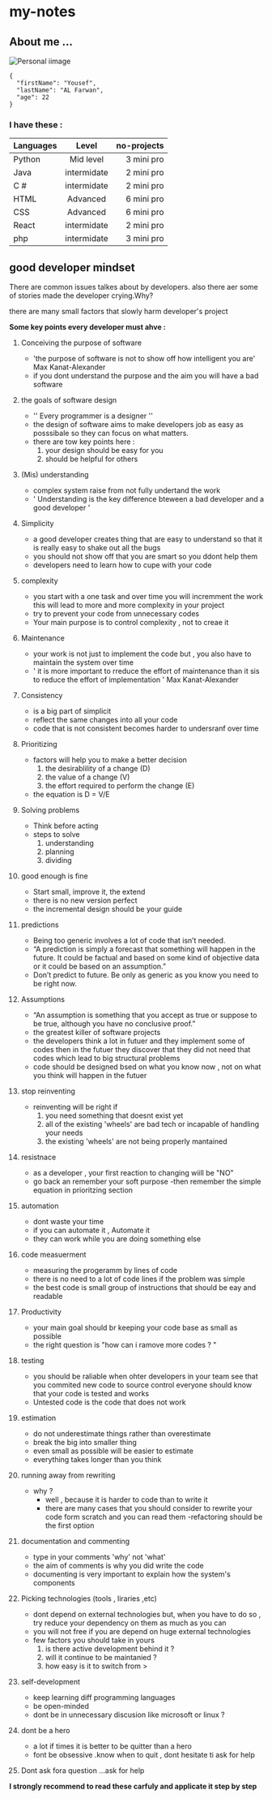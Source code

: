 # my-notes

## About me ... 

![Personal iimage ](https://cdn.pixabay.com/photo/2020/07/01/12/58/icon-5359553_960_720.png)


```
{
  "firstName": "Yousef",
  "lastName": "AL Farwan",
  "age": 22
}
```
### I have these  : 

| Languages   |    Level    | no-projects   |
| :---        |    :----:   |          ---: |
| Python      | Mid level   | 3 mini pro    |
| Java        | intermidate | 2 mini pro    |
| C #         | intermidate | 2 mini pro    |
| HTML        | Advanced    | 6 mini pro    |
| CSS         | Advanced    | 6 mini pro    |
| React       | intermidate | 2 mini pro    |
| php         | intermidate | 3 mini pro    |

## good developer mindset 

There are common issues talkes about by developers.
also there aer some of stories made the developer crying.Why?

there are many small factors that slowly harm developer's project 

**Some key points every developer must ahve :**

1. Conceiving the purpose of software 
    - 'the purpose of software is not to show off how intelligent you are' Max Kanat-Alexander 
    - if you dont understand the purpose and the aim you will have a bad software 

2. the goals of software design 
    - '' Every programmer is a designer '' 
    - the design of software aims to make developers job as easy as posssibale so they can focus on what matters.
    - there are tow key points here : 
      1. your design should be easy for you 
      2. should be helpful for others 
3. (Mis) understanding 

    - complex system raise from not fully undertand the work 
    - ' Understanding is the key difference bteween a bad developer and a good developer '
4. Simplicity
    - a good developer creates thing that are easy to understand so that it is really easy to shake out all the bugs 
    - you should not show off that you are smart so you ddont help them 
    - developers need to learn how to cupe with your code 
5. complexity
    - you start with a one task and over time you will incremment the work this will lead to more and more complexity in your project 
    - try to prevent your code from unnecessary codes 
    - Your main purpose is to control complexity , not to creae it 
6. Maintenance 
    - your work is not just to implement the code but , you also have to maintain the system over time 
    - ' it is more important to rreduce the effort of maintenance than it sis to reduce the effort of implementation ' Max Kanat-Alexander
7. Consistency
    - is a big part of simplicit 
    - reflect the same changes into all your code 
    - code that is not consistent becomes harder to undersranf over time 
8. Prioritizing 
    - factors will help you to make a better decision
      1. the desirablility of a change (D)
      2. the value of a change (V)
      3. the effort required to perform the change (E)
    - the equation is D = V/E
9. Solving problems 
    - Think before acting 
    - steps to solve 
      1. understanding 
      2. planning 
      3. dividing 
10. good enough is fine 
    - Start small, improve it, the extend 
    - there is no new version perfect 
    - the incremental design should be your guide 
11. predictions 
    - Being too generic involves a lot of code that isn’t needed.
    - “A prediction is simply a forecast that something will happen in the future. It could be factual and based on some kind of objective data or it could be based on an assumption.”
    - Don’t predict to future. Be only as generic as you know you need to be right now.
12. Assumptions 
    - “An assumption is something that you accept as true or suppose to be true, although you have no conclusive proof.”
    - the greatest killer of software projects
    - the developers think a lot in futuer and they implement some of codes then in the futuer they discover that they did not need that codes which lead to big structural problems 
    - code should be designed bsed on what you know now , not on what you think will happen in the futuer 
13. stop reinventing 
    - reinventing will be right if 
      1. you need something that doesnt exist yet 
      2. all of the existing 'wheels' are bad tech or incapable of handling your needs 
      3. the existing 'wheels' are not being properly mantained
14. resistnace
    - as a developer , your first reaction to changing wiill be "NO"
    - go back an remember your soft purpose 
    -then remember the simple equation in prioritzing section 
15. automation 
    - dont waste your time 
    - if you can automate it , Automate it 
    - they can work while you are doing something else 
16. code measuerment 
    - measuring the progeramm by lines of code 
    - there is no need to a lot of code lines if the problem was simple 
    - the best code is small group of instructions that should be eay and readable 
17. Productivity 
    - your main goal should br keeping your code base as small as possible 
    - the right question is "how can i ramove more codes ? "                
18. testing 
    - you should be raliable 
    when ohter developers in your  team see that you commited new code to source control 
    everyone should know that your code is tested and works 
    - Untested code is the code that does not work
19. estimation 
    - do not underestimate things rather than overestimate 
    - break the big into smaller thing 
    - even small as possible will be easier to estimate 
    - everything takes longer than you think
20. running away from rewriting 
    - why ?
      - well , because it is harder to code than to write it 
      - there are many cases that you should consider to rewrite your code form scratch and you can read them 
      -refactoring should be the first option 
21. documentation and commenting 
    - type in your comments 'why' not 'what'
    - the aim of comments is why you did write the code 
    - documenting is very important to explain how the system's components 
22. Picking technologies (tools , liraries ,etc)
    - dont depend on external technologies but, when you have to do so , try reduce your dependency on them as much as you can 
    - you will not free if you are depend on huge external technologies 
    - few factors you should take in yours 
        1. is there active development behind it ? 
        2. will it continue to be maintanied ?
        3. how easy is it to switch from >
23. self-development 
    - keep learning diff programming languages 
    - be open-minded 
    - dont be in unnecessary discusion like microsoft or linux ?

24. dont be a hero
    - a lot if times it is better to be quitter than a hero 
    - font be obsessive .know when to quit , dont hesitate ti ask for help 
25. Dont ask fora question ...ask for help 

**I strongly recommend to read these carfuly and applicate it step by step**


